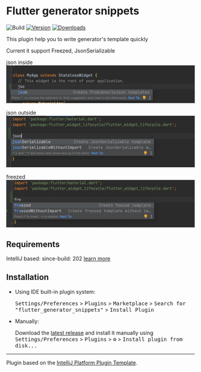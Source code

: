 # Flutter generator snippets

![Build](https://github.com/tbm98/flutter_generator_snippets/workflows/Build/badge.svg)
[![Version](https://img.shields.io/jetbrains/plugin/v/15774.svg)](https://plugins.jetbrains.com/plugin/15774)
[![Downloads](https://img.shields.io/jetbrains/plugin/d/15774.svg)](https://plugins.jetbrains.com/plugin/15774)

This plugin help you to write generator's template quickly

Current it support Freezed, JsonSerializable

json inside
![json-inside](demo/json-inside.png)

json outside
![json-inside](demo/json-outside.png)

freezed
![json-inside](demo/freezed.png)
## Requirements

IntelliJ based: since-build: 202 [learn more](https://www.jetbrains.org/intellij/sdk/docs/basics/getting_started/build_number_ranges.html)


## Installation

- Using IDE built-in plugin system:
  
  <kbd>Settings/Preferences</kbd> > <kbd>Plugins</kbd> > <kbd>Marketplace</kbd> > <kbd>Search for "flutter_generator_snippets"</kbd> >
  <kbd>Install Plugin</kbd>
  
- Manually:

  Download the [latest release](https://github.com/tbm98/flutter_generator_snippets/releases/latest) and install it manually using
  <kbd>Settings/Preferences</kbd> > <kbd>Plugins</kbd> > <kbd>⚙️</kbd> > <kbd>Install plugin from disk...</kbd>


---
Plugin based on the [IntelliJ Platform Plugin Template][template].

[template]: https://github.com/JetBrains/intellij-platform-plugin-template


